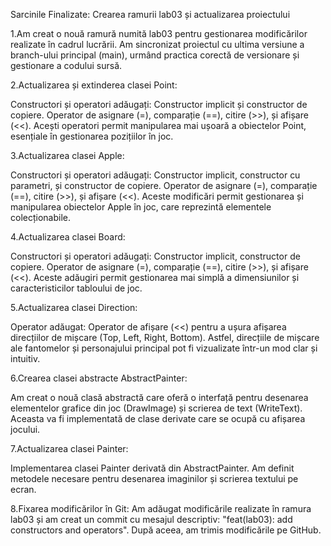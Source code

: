 Sarcinile Finalizate:
Crearea ramurii lab03 și actualizarea proiectului

1.Am creat o nouă ramură numită lab03 pentru gestionarea modificărilor realizate în cadrul lucrării. Am sincronizat proiectul cu ultima versiune a branch-ului principal (main), urmând practica corectă de versionare și gestionare a codului sursă.

2.Actualizarea și extinderea clasei Point:

Constructori și operatori adăugați:
Constructor implicit și constructor de copiere.
Operator de asignare (=), comparație (==), citire (>>), și afișare (<<).
Acești operatori permit manipularea mai ușoară a obiectelor Point, esențiale în gestionarea pozițiilor în joc.

3.Actualizarea clasei Apple:

Constructori și operatori adăugați:
Constructor implicit, constructor cu parametri, și constructor de copiere.
Operator de asignare (=), comparație (==), citire (>>), și afișare (<<).
Aceste modificări permit gestionarea și manipularea obiectelor Apple în joc, care reprezintă elementele colecționabile.

4.Actualizarea clasei Board:

Constructori și operatori adăugați:
Constructor implicit, constructor de copiere.
Operator de asignare (=), comparație (==), citire (>>), și afișare (<<).
Aceste adăugiri permit gestionarea mai simplă a dimensiunilor și caracteristicilor tabloului de joc.

5.Actualizarea clasei Direction:

Operator adăugat:
Operator de afișare (<<) pentru a ușura afișarea direcțiilor de mișcare (Top, Left, Right, Bottom).
Astfel, direcțiile de mișcare ale fantomelor și personajului principal pot fi vizualizate într-un mod clar și intuitiv.

6.Crearea clasei abstracte AbstractPainter:

Am creat o nouă clasă abstractă care oferă o interfață pentru desenarea elementelor grafice din joc (DrawImage) și scrierea de text (WriteText). Aceasta va fi implementată de clase derivate care se ocupă cu afișarea jocului.

7.Actualizarea clasei Painter:

Implementarea clasei Painter derivată din AbstractPainter. Am definit metodele necesare pentru desenarea imaginilor și scrierea textului pe ecran.

8.Fixarea modificărilor în Git:
Am adăugat modificările realizate în ramura lab03 și am creat un commit cu mesajul descriptiv: "feat(lab03): add constructors and operators". După aceea, am trimis modificările pe GitHub.
